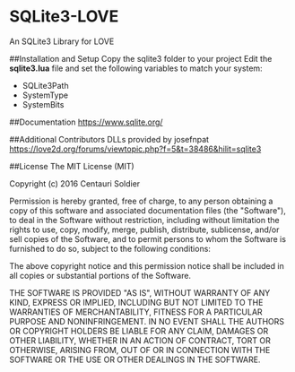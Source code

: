 # SQLite3-LOVE
An SQLite3 Library for LOVE

##Installation and Setup
Copy the sqlite3 folder to your project
Edit the **sqlite3.lua** file and set the following variables to match your system:
- SQLite3Path
- SystemType
- SystemBits

##Documentation
https://www.sqlite.org/

##Additional Contributors
DLLs provided by josefnpat
https://love2d.org/forums/viewtopic.php?f=5&t=38486&hilit=sqlite3

##License
  The MIT License (MIT)

  Copyright (c) 2016 Centauri Soldier

  Permission is hereby granted, free of charge, to any person obtaining a copy of this software and associated documentation files (the "Software"), to deal in the Software without restriction, including without limitation the rights to use, copy, modify, merge, publish, distribute, sublicense, and/or sell copies of the Software, and to permit persons to whom the Software is furnished to do so, subject to the following conditions:

  The above copyright notice and this permission notice shall be included in all copies or substantial portions of the Software.

  THE SOFTWARE IS PROVIDED "AS IS", WITHOUT WARRANTY OF ANY KIND, EXPRESS OR IMPLIED, INCLUDING BUT NOT LIMITED TO THE WARRANTIES OF MERCHANTABILITY, FITNESS FOR A PARTICULAR PURPOSE AND NONINFRINGEMENT. IN NO EVENT SHALL THE AUTHORS OR COPYRIGHT HOLDERS BE LIABLE FOR ANY CLAIM, DAMAGES OR OTHER LIABILITY, WHETHER IN AN ACTION OF CONTRACT, TORT OR OTHERWISE, ARISING FROM, OUT OF OR IN CONNECTION WITH THE SOFTWARE OR THE USE OR OTHER DEALINGS IN THE SOFTWARE.
